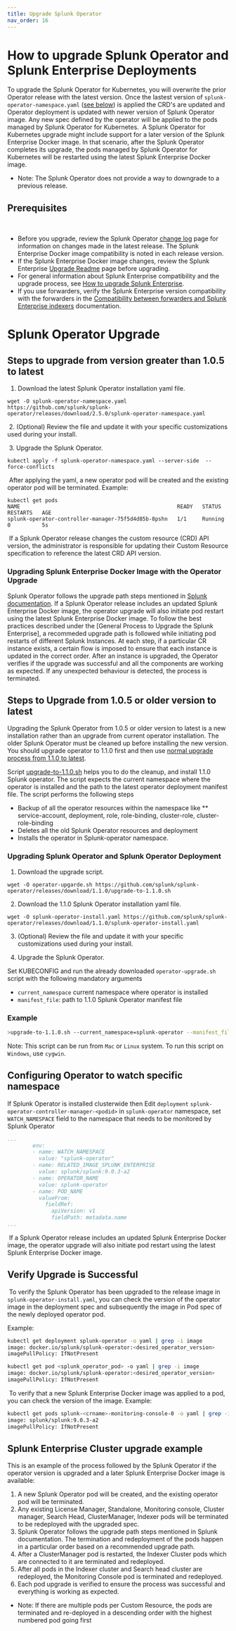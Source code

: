 ```yaml
---
title: Upgrade Splunk Operator
nav_order: 16
---
```


# How to upgrade Splunk Operator and Splunk Enterprise Deployments

To upgrade the Splunk Operator for Kubernetes, you will overwrite the prior Operator release with the latest version. Once the lastest version of `splunk-operator-namespace.yaml` ([see below](#upgrading-splunk-operator-and-splunk-operator-deployment)) is applied the CRD's are updated and Operator deployment is updated with newer version of Splunk Operator image. Any new spec defined by the operator will be applied to the pods managed by Splunk Operator for Kubernetes.
​
A Splunk Operator for Kubernetes upgrade might include support for a later version of the Splunk Enterprise Docker image. In that scenario, after the Splunk Operator completes its upgrade, the pods managed by Splunk Operator for Kubernetes will be restarted using the latest Splunk Enterprise Docker image.
​
* Note: The Splunk Operator does not provide a way to downgrade to a previous release.
​
## Prerequisites
​
* Before you upgrade, review the Splunk Operator [change log](https://github.com/splunk/splunk-operator/releases) page for information on changes made in the latest release. The Splunk Enterprise Docker image compatibility is noted in each release version.
​
* If the Splunk Enterprise Docker image changes, review the Splunk Enterprise [Upgrade Readme](https://docs.splunk.com/Documentation/Splunk/latest/Installation/AboutupgradingREADTHISFIRST) page before upgrading.
​
* For general information about Splunk Enterprise compatibility and the upgrade process, see [How to upgrade Splunk Enterprise](https://docs.splunk.com/Documentation/Splunk/latest/Installation/HowtoupgradeSplunk).
​
* If you use forwarders, verify the Splunk Enterprise version compatibility with the forwarders in the [Compatibility between forwarders and Splunk Enterprise indexers](https://docs.splunk.com/Documentation/Forwarder/latest/Forwarder/Compatibilitybetweenforwardersandindexers) documentation.
​


# Splunk Operator Upgrade

## Steps to upgrade from version greater than 1.0.5 to latest

1. Download the latest Splunk Operator installation yaml file.
​
```
wget -O splunk-operator-namespace.yaml https://github.com/splunk/splunk-operator/releases/download/2.5.0/splunk-operator-namespace.yaml
```
​
2. (Optional) Review the file and update it with your specific customizations used during your install.

​
3. Upgrade the Splunk Operator.​
```
kubectl apply -f splunk-operator-namespace.yaml --server-side  --force-conflicts
```
​
After applying the yaml, a new operator pod will be created and the existing operator pod will be terminated. Example:
​
```
kubectl get pods
NAME                                                  READY   STATUS    RESTARTS   AGE
splunk-operator-controller-manager-75f5d4d85b-8pshn   1/1     Running   0          5s
```
​
If a Splunk Operator release changes the custom resource (CRD) API version, the administrator is responsible for updating their Custom Resource specification to reference the latest CRD API version.

### Upgrading Splunk Enterprise Docker Image with the Operator Upgrade

Splunk Operator follows the upgrade path steps mentioned in [Splunk documentation](https://docs.splunk.com/Documentation/Splunk/9.1.2/Installation/HowtoupgradeSplunk). If a Splunk Operator release includes an updated Splunk Enterprise Docker image, the operator upgrade will also initiate pod restart using the latest Splunk Enterprise Docker image. To follow the best practices described under the [General Process to Upgrade the Splunk Enterprise], a recommeded upgrade path is followed while initiating pod restarts of different Splunk Instances. At each step, if a particular CR instance exists, a certain flow is imposed to ensure that each instance is updated in the correct order. After an instance is upgraded, the Operator verifies if the upgrade was successful and all the components are working as expected. If any unexpected behaviour is detected, the process is terminated.


## Steps to Upgrade from 1.0.5 or older version to latest

Upgrading the Splunk Operator from 1.0.5 or older version to latest is a new installation rather than an upgrade from current operator installation. The older Splunk Operator must be cleaned up before installing the new version. You should upgrade operator to 1.1.0 first and then use [normal upgrade process from 1.1.0 to latest](#Steps-to-upgrade-from-version-greater-than-1.0.5-to-latest).

Script [upgrade-to-1.1.0.sh](https://github.com/splunk/splunk-operator/releases/download/1.1.0/upgrade-to-1.1.0.sh) helps you to do the cleanup, and install 1.1.0 Splunk operator. The script expects the current namespace where the operator is installed and the path to the latest operator deployment manifest file. The script performs the following steps

* Backup of all the operator resources within the namespace like
** service-account, deployment, role, role-binding, cluster-role, cluster-role-binding
* Deletes all the old Splunk Operator resources and deployment
* Installs the operator in Splunk-operator namespace.
### Upgrading Splunk Operator and Splunk Operator Deployment

1. Download the upgrade script.

```
wget -O operator-upgarde.sh https://github.com/splunk/splunk-operator/releases/download/1.1.0/upgrade-to-1.1.0.sh
```

2. Download the 1.1.0 Splunk Operator installation yaml file.

```
wget -O splunk-operator-install.yaml https://github.com/splunk/splunk-operator/releases/download/1.1.0/splunk-operator-install.yaml
```

3. (Optional) Review the file and update it with your specific customizations used during your install.

4. Upgrade the Splunk Operator.

Set KUBECONFIG and run the already downloaded `operator-upgrade.sh` script with the following mandatory arguments

* `current_namespace` current namespace where operator is installed
* `manifest_file`: path to 1.1.0 Splunk Operator manifest file

### Example

```bash
>upgrade-to-1.1.0.sh --current_namespace=splunk-operator --manifest_file=splunk-operator-install.yaml
```

Note: This script can be run from `Mac` or `Linux` system. To run this script on `Windows`, use `cygwin`.

## Configuring Operator to watch specific namespace

If Splunk Operator is installed clusterwide then
Edit `deployment` `splunk-operator-controller-manager-<podid>` in `splunk-operator` namespace, set `WATCH_NAMESPACE` field to the namespace that needs to be monitored by Splunk Operator

```yaml
...
        env:
        - name: WATCH_NAMESPACE
          value: "splunk-operator"
        - name: RELATED_IMAGE_SPLUNK_ENTERPRISE
          value: splunk/splunk:9.0.3-a2
        - name: OPERATOR_NAME
          value: splunk-operator
        - name: POD_NAME
          valueFrom:
            fieldRef:
              apiVersion: v1
              fieldPath: metadata.name
...
```
​
If a Splunk Operator release includes an updated Splunk Enterprise Docker image, the operator upgrade will also initiate pod restart using the latest Splunk Enterprise Docker image.

## Verify Upgrade is Successful
​
To verify the Splunk Operator has been upgraded to the release image in `splunk-operator-install.yaml`,  you can check the version of the operator image in the deployment spec and subsequently the image in Pod spec of the newly deployed operator pod.

Example:

```bash
kubectl get deployment splunk-operator -o yaml | grep -i image
image: docker.io/splunk/splunk-operator:<desired_operator_version>
imagePullPolicy: IfNotPresent
```

```bash
kubectl get pod <splunk_operator_pod> -o yaml | grep -i image
image: docker.io/splunk/splunk-operator:<desired_operator_version>
imagePullPolicy: IfNotPresent
```
​
To verify that a new Splunk Enterprise Docker image was applied to a pod, you can check the version of the image. Example:
​
```bash
kubectl get pods splunk-<crname>-monitoring-console-0 -o yaml | grep -i image
image: splunk/splunk:9.0.3-a2
imagePullPolicy: IfNotPresent
```
## Splunk Enterprise Cluster upgrade example

This is an example of the process followed by the Splunk Operator if the operator version is upgraded and a later Splunk Enterprise Docker image is available:
​
1. A new Splunk Operator pod will be created, and the existing operator pod will be terminated.
3. Any existing License Manager, Standalone, Monitoring console, Cluster manager, Search Head, ClusterManager, Indexer pods will be terminated to be redeployed with the upgraded spec.
4. Splunk Operator follows the upgrade path steps mentioned in Splunk documentation. The termination and redeployment of the pods happen in a particular order based on a recommended upgrade path.
5. After a ClusterManager pod is restarted, the Indexer Cluster pods which are connected to it are terminated and redeployed.
6. After all pods in the Indexer cluster and Search head cluster are redeployed, the Monitoring Console pod is terminated and redeployed.
7. Each pod upgrade is verified to ensure the process was successful and everything is working as expected.

* Note: If there are multiple pods per Custom Resource, the pods are terminated and re-deployed in a descending order with the highest numbered pod going first

